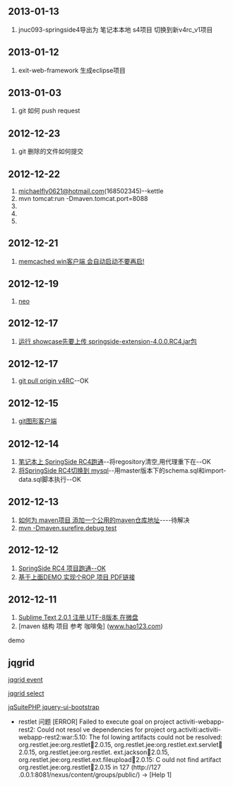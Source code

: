 ## 2013-01-13
1. jnuc093-springside4导出为 笔记本本地 s4项目 切换到新v4rc_v1项目

## 2013-01-12
1. exit-web-framework 生成eclipse项目

## 2013-01-03
1. git 如何 push request

## 2012-12-23
1. git 删除的文件如何提交

## 2012-12-22
1. michaelfly0621@hotmail.com(168502345)--kettle
2. mvn tomcat:run -Dmaven.tomcat.port=8088
3. 
4. 
5. 



## 2012-12-21
1. [memcached win客户端 会自动启动不要再启!](http://neo.com/)

## 2012-12-19
1. [neo](http://neo.com/)

## 2012-12-17
1. [运行 showcase先要上传 springside-extension-4.0.0.RC4.jar包](blog/activiti.md)

## 2012-12-17
1. [git pull origin v4RC](http://stackoverflow.com/questions/4235964/what-can-i-do-when-git-push-fails-with-local-out-of-date)--OK

## 2012-12-15
1. [git图形客户端](blog/activiti.md)

## 2012-12-14
1. [笔记本上 SpringSide RC4跑通](blog/activiti.md)--将regository清空,用代理重下在--OK
2. [将SpringSide RC4切换到 mysql](https://github.com/springside/springside4/blob/master/examples/quickstart/src/main/resources/sql/mysql/schema.sql)--用master版本下的schema.sql和import-data.sql脚本执行--OK

## 2012-12-13
1. [如何为 maven项目 添加一个公用的maven仓库地址](blog/activiti.md)----待解决
2. [mvn -Dmaven.surefire.debug test](http://maven.apache.org/plugins/maven-surefire-plugin/examples/debugging.html)


## 2012-12-12
1. [SpringSide RC4 项目跑通--OK](blog/activiti.md)
2. [基于上面DEMO 实现个ROP 项目 PDF链接](http://www.iteye.com/topic/1125834)

## 2012-12-11
1. [Sublime Text 2.0.1 注册 UTF-8版本 在微盘](www.hao123.com)                
2. [maven 结构 项目  参考 咖啡兔]             (www.hao123.com)                

demo

## jqgrid
[jqgrid event](http://www.trirand.com/jqgridwiki/doku.php?id=wiki:events)

[jqgrid select](http://www.trirand.com/blog/phpjqgrid/examples/selection/selectedrow_client/default.php)


[jqSuitePHP jquery-ui-bootstrap](http://127.0.0.1/demo/project/jqSuitePHP_4_4_2_0/)



* restlet 问题
[ERROR] Failed to execute goal on project activiti-webapp-rest2: Could not resol
ve dependencies for project org.activiti:activiti-webapp-rest2:war:5.10: The fol
lowing artifacts could not be resolved: org.restlet.jee:org.restlet:jar:2.0.15,
org.restlet.jee:org.restlet.ext.servlet:jar:2.0.15, org.restlet.jee:org.restlet.
ext.jackson:jar:2.0.15, org.restlet.jee:org.restlet.ext.fileupload:jar:2.0.15: C
ould not find artifact org.restlet.jee:org.restlet:jar:2.0.15 in 127 (http://127
.0.0.1:8081/nexus/content/groups/public/) -> [Help 1]




